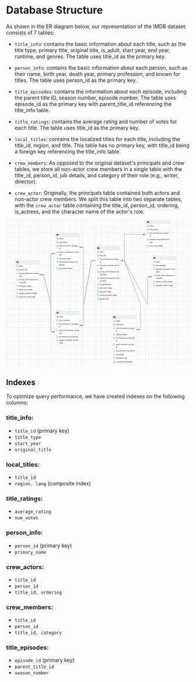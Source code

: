 # Database Structure
As shown in the ER diagram below, our representation of the IMDB dataset consists of 7 tables:
- `title_info`: contains the basic information about each title, such as the title type, primary title, original title, is_adult, start year, end year, runtime, and genres. The table uses title_id as the primary key.

- `person_info`: contains the basic information about each person, such as their name, birth year, death year, primary profession, and known for titles. The table uses person_id as the primary key.

- `title_episodes`: contains the information about each episode, including the parent title ID, season number, episode number. The table uses episode_id as the primary key with parent_title_id referencing the title_info table.

- `title_ratings`: contains the average rating and number of votes for each title. The table uses title_id as the primary key.

- `local_titles`: contains the localized titles for each title, including the title_id, region, and title. This table has no primary key, with title_id being a foreign key referencing the title_info table.

- `crew_members`: As opposed to the original dataset's principals and crew tables, we store all non-actor crew members in a single table with the title_id, person_id, job details, and category of their role (e.g., writer, director).

- `crew_actor`: Originally, the principals table contained both actors and non-actor crew members. We split this table into two separate tables, with the `crew_actor` table containing the title_id, person_id, ordering, is_actress, and the character name of the actor's role.

![IMDB ER Diagram](../schema/DB-schema.png)

## Indexes
To optimize query performance, we have created indexes on the following columns:

### title_info:
  - `title_id` (primary key)
  - `title_type`
  - `start_year`
  - `original_title`

### local_titles:
  - `title_id`
  - `region, lang` (composite index)

### title_ratings:
  - `average_rating`
  - `num_votes`

### person_info:
  - `person_id` (primary key)
  - `primary_name`

### crew_actors:
  - `title_id`
  - `person_id`
  - `title_id, ordering`

### crew_members:
  - `title_id`
  - `person_id`
  - `title_id, category`

### title_episodes:
  - `episode_id` (primary key)
  - `parent_title_id`
  - `season_number`
